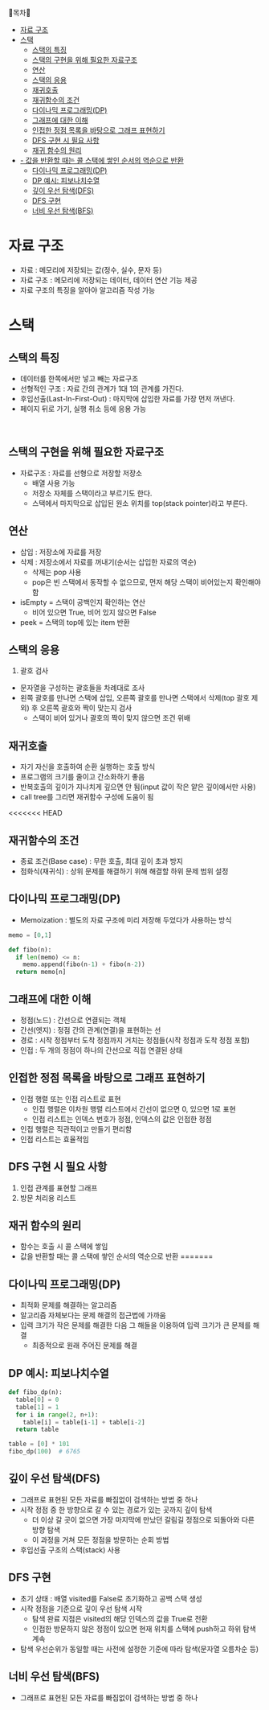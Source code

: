 🔔목차🔔

- [자료 구조](#자료-구조)
- [스택](#스택)
  - [스택의 특징](#스택의-특징)
  - [스택의 구현을 위해 필요한 자료구조](#스택의-구현을-위해-필요한-자료구조)
  - [연산](#연산)
  - [스택의 응용](#스택의-응용)
  - [재귀호출](#재귀호출)
  - [재귀함수의 조건](#재귀함수의-조건)
  - [다이나믹 프로그래밍(DP)](#다이나믹-프로그래밍dp)
  - [그래프에 대한 이해](#그래프에-대한-이해)
  - [인접한 정점 목록을 바탕으로 그래프 표현하기](#인접한-정점-목록을-바탕으로-그래프-표현하기)
  - [DFS 구현 시 필요 사항](#dfs-구현-시-필요-사항)
  - [재귀 함수의 원리](#재귀-함수의-원리)
- [- 값을 반환할 때는 콜 스택에 쌓인 순서의 역순으로 반환](#--값을-반환할-때는-콜-스택에-쌓인-순서의-역순으로-반환)
  - [다이나믹 프로그래밍(DP)](#다이나믹-프로그래밍dp-1)
  - [DP 예시: 피보나치수열](#dp-예시-피보나치수열)
  - [깊이 우선 탐색(DFS)](#깊이-우선-탐색dfs)
  - [DFS 구현](#dfs-구현)
  - [너비 우선 탐색(BFS)](#너비-우선-탐색bfs)

# 자료 구조

- 자료 : 메모리에 저장되는 값(정수, 실수, 문자 등)
- 자료 구조 : 메모리에 저장되는 데이터, 데이터 연산 기능 제공
- 자료 구조의 특징을 알아야 알고리즘 작성 가능

# 스택

## 스택의 특징

- 데이터를 한쪽에서만 넣고 빼는 자료구조
- 선형적인 구조 : 자료 간의 관계가 1대 1의 관계를 가진다.
- 후입선출(Last-In-First-Out) : 마지막에 삽입한 자료를 가장 먼저 꺼낸다.
- 페이지 뒤로 가기, 실행 취소 등에 응용 가능

<br>

## 스택의 구현을 위해 필요한 자료구조

- 자료구조 : 자료를 선형으로 저장할 저장소
  - 배열 사용 가능
  - 저장소 자체를 스택이라고 부르기도 한다.
  - 스택에서 마지막으로 삽입된 원소 위치를 top(stack pointer)라고 부른다.

## 연산

- 삽입 : 저장소에 자료를 저장
- 삭제 : 저장소에서 자료를 꺼내기(순서는 삽입한 자료의 역순)
  - 삭제는 pop 사용
  - pop은 빈 스택에서 동작할 수 없으므로, 먼저 해당 스택이 비어있는지 확인해야 함
- isEmpty = 스택이 공백인지 확인하는 연산
  - 비어 있으면 True, 비어 있지 않으면 False
- peek = 스택의 top에 있는 item 반환

## 스택의 응용

1. 괄호 검사

- 문자열을 구성하는 괄호들을 차례대로 조사
- 왼쪽 괄호를 만나면 스택에 삽입, 오른쪽 괄호를 만나면 스택에서 삭제(top 괄호 제외) 후 오른쪽 괄호와 짝이 맞는지 검사
    - 스택이 비어 있거나 괄호의 짝이 맞지 않으면 조건 위배


## 재귀호출

- 자기 자신을 호출하여 순환 실행하는 호출 방식
- 프로그램의 크기를 줄이고 간소화하기 좋음
- 반복호출의 깊이가 지나치게 깊으면 안 됨(input 값이 작은 얕은 깊이에서만 사용)
- call tree를 그리면 재귀함수 구성에 도움이 됨

<<<<<<< HEAD
## 재귀함수의 조건

- 종료 조건(Base case) : 무한 호출, 최대 깊이 초과 방지
- 점화식(재귀식) : 상위 문제를 해결하기 위해 해결할 하위 문제 범위 설정

## 다이나믹 프로그래밍(DP)

- Memoization : 별도의 자료 구조에 미리 저장해 두었다가 사용하는 방식

```python
memo = [0,1]

def fibo(n):
  if len(memo) <= n:
    memo.append(fibo(n-1) + fibo(n-2))
  return memo[n]
```

## 그래프에 대한 이해

- 정점(노드) : 간선으로 연결되는 객체
- 간선(엣지) : 정점 간의 관계(연결)을 표현하는 선
- 경로 : 시작 정점부터 도착 정점까지 거치는 정점들(시작 정점과 도착 정점 포함)
- 인접 : 두 개의 정점이 하나의 간선으로 직접 연결된 상태

## 인접한 정점 목록을 바탕으로 그래프 표현하기

- 인접 행렬 또는 인접 리스트로 표현
  - 인접 행렬은 이차원 행렬 리스트에서 간선이 없으면 0, 있으면 1로 표현
  - 인접 리스트는 인덱스 번호가 정점, 인덱스의 값은 인접한 정점
- 인접 행렬은 직관적이고 만들기 편리함
- 인접 리스트는 효율적임

## DFS 구현 시 필요 사항

1. 인접 관계를 표현할 그래프
2. 방문 처리용 리스트

## 재귀 함수의 원리

- 함수는 호출 시 콜 스택에 쌓임
- 값을 반환할 때는 콜 스택에 쌓인 순서의 역순으로 반환
=======
## 다이나믹 프로그래밍(DP)

- 최적화 문제를 해결하는 알고리즘
- 알고리즘 자체보다는 문제 해결의 접근법에 가까움
- 입력 크기가 작은 문제를 해결한 다음 그 해들을 이용하여 입력 크기가 큰 문제를 해결
  - 최종적으로 원래 주어진 문제를 해결
  

## DP 예시: 피보나치수열

```python
def fibo_dp(n):
  table[0] = 0
  table[1] = 1
  for i in range(2, n+1):
    table[i] = table[i-1] + table[i-2]
  return table

table = [0] * 101
fibo_dp(100)  # 6765
```

## 깊이 우선 탐색(DFS)

- 그래프로 표현된 모든 자료를 빠짐없이 검색하는 방법 중 하나
- 시작 정점 중 한 방향으로 갈 수 있는 경로가 있는 곳까지 깊이 탐색
  - 더 이상 갈 곳이 없으면 가장 마지막에 만났던 갈림길 정점으로 되돌아와 다른 방향 탐색
  - 이 과정을 거쳐 모든 정점을 방문하는 순회 방법
- 후입선출 구조의 스택(stack) 사용

## DFS 구현

- 초기 상태 : 배열 visited를 False로 초기화하고 공백 스택 생성
- 시작 정점을 기준으로 깊이 우선 탐색 시작
  - 탐색 완료 지점은 visited의 해당 인덱스의 값을 True로 전환
  - 인접한 방문하지 않은 정점이 있으면 현재 위치를 스택에 push하고 하위 탐색 계속
- 탐색 우선순위가 동일할 때는 사전에 설정한 기준에 따라 탐색(문자열 오름차순 등)

## 너비 우선 탐색(BFS)

- 그래프로 표현된 모든 자료를 빠짐없이 검색하는 방법 중 하나
